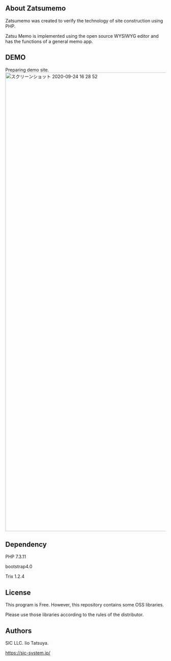 
## About Zatsumemo

Zatsumemo was created to verify the technology of site construction using PHP.

Zatsu Memo is implemented using the open source WYSIWYG editor and has the functions of a general memo app.

## DEMO
Preparing demo site.
<img width="1439" alt="スクリーンショット 2020-09-24 16 28 52" src="https://user-images.githubusercontent.com/49279759/94114295-1c77b700-fe83-11ea-96b7-a19b8741fcfa.png">


## Dependency
PHP 7.3.11

bootstrap4.0

Trix 1.2.4

## License
This program is Free.
However, this repository contains some OSS libraries.

Please use those libraries according to the rules of the distributor.

## Authors
SIC LLC. Iio Tatsuya.

https://sic-system.jp/
